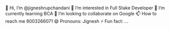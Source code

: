 👋 Hi, I’m @jigneshrupchandani
👀 I’m interested in Full Stake Developer
🌱 I’m currently learning BCA
💞️ I’m looking to collaborate on Google
📫 How to reach me 8003266071
😄 Pronouns: Jignesh
⚡ Fun fact: ...

